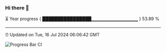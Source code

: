 ### Hi there 👋

⏳ Year progress { ████████████████▁▁▁▁▁▁▁▁▁▁▁▁▁▁ } 53.89 %

---

⏰ Updated on Tue, 16 Jul 2024 06:06:42 GMT

![Progress Bar CI](https://github.com/liununu/liununu/workflows/Progress%20Bar%20CI/badge.svg)

